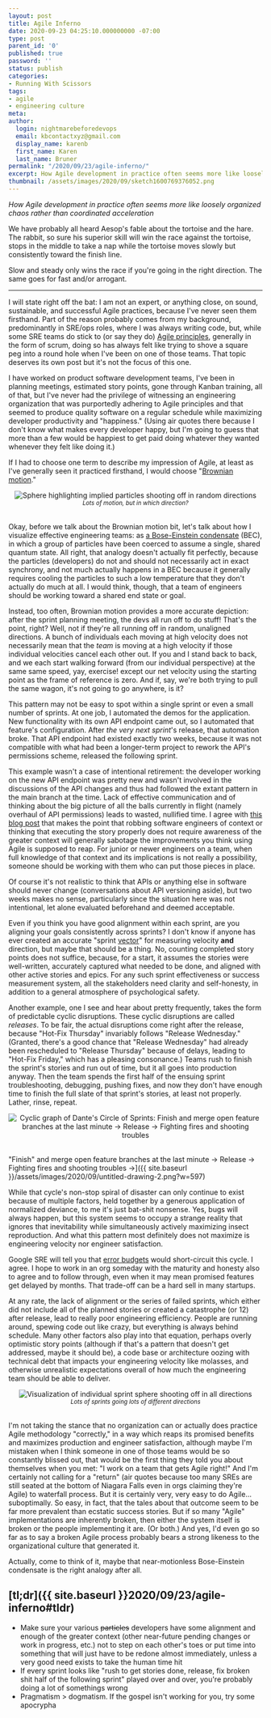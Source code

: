 ```yaml
---
layout: post
title: Agile Inferno
date: 2020-09-23 04:25:10.000000000 -07:00
type: post
parent_id: '0'
published: true
password: ''
status: publish
categories:
- Running With Scissors
tags:
- agile
- engineering culture
meta:
author:
  login: nightmarebeforedevops
  email: kbcontactxyz@gmail.com
  display_name: karenb
  first_name: Karen
  last_name: Bruner
permalink: "/2020/09/23/agile-inferno/"
excerpt: How Agile development in practice often seems more like loosely organized chaos rather than coordinated acceleration
thumbnail: /assets/images/2020/09/sketch1600769376052.png
---
```


_How Agile development in practice often seems more like_ _loosely organized chaos rather than coordinated acceleration_


We have probably all heard Aesop's fable about the tortoise and the hare. The rabbit, so sure his superior skill will win the race against the tortoise, stops in the middle to take a nap while the tortoise moves slowly but consistently toward the finish line.


Slow and steady only wins the race if you're going in the right direction. The same goes for fast and/or arrogant.


* * *

I will state right off the bat: I am not an expert, or anything close, on sound, sustainable, and successful Agile practices, because I've never seen them firsthand. Part of the reason probably comes from my background, predominantly in SRE/ops roles, where I was always writing code, but, while some SRE teams do stick to (or say they do) [Agile principles](https://www.agilealliance.org/agile101/12-principles-behind-the-agile-manifesto/), generally in the form of scrum, doing so has always felt like trying to shove a square peg into a round hole when I've been on one of those teams. That topic deserves its own post but it's not the focus of this one.


I have worked on product software development teams, I've been in planning meetings, estimated story points, gone through Kanban training, all of that, but I've never had the privilege of witnessing an engineering organization that was purportedly adhering to Agile principles and that seemed to produce quality software on a regular schedule while maximizing developer productivity and "happiness." (Using air quotes there because I don't know what makes every developer happy, but I'm going to guess that more than a few would be happiest to get paid doing whatever they wanted whenever they felt like doing it.)


If I had to choose one term to describe my impression of Agile, at least as I've generally seen it practiced firsthand, I would choose "[Brownian motion](https://en.wikipedia.org/wiki/Brownian_motion)."


<div align="center">
<img
src="{{ site.baseurl }}assets/images/2020/09/2fd904f6-b980-4062-bd2b-71908c0a774b-01.jpeg"
alt="Sphere highlighting implied particles shooting off in random directions">
<br>
<i><small>
Lots of motion, but in which direction?
</small></i>
</div>
<br>


Okay, before we talk about the Brownian motion bit, let's talk about how I visualize effective engineering teams: as [a Bose-Einstein condensate](https://en.wikipedia.org/wiki/Bose%E2%80%93Einstein_condensate) (BEC), in which a group of particles have been coerced to assume a single, shared quantum state. All right, that analogy doesn't actually fit perfectly, because the particles (developers) do not and should not necessarily act in exact synchrony, and not much actually happens in a BEC because it generally requires cooling the particles to such a low temperature that they don't actually do much at all. I would think, though, that a team of engineers should be working toward a shared end state or goal.


Instead, too often, Brownian motion provides a more accurate depiction: after the sprint planning meeting, the devs all run off to do stuff! That's the point, right? Well, not if they're all running off in random, unaligned directions. A bunch of individuals each moving at high velocity does not necessarily mean that the _team_ is moving at a high velocity if those individual velocities cancel each other out. If you and I stand back to back, and we each start walking forward (from our individual perspective) at the same same speed, yay, exercise! except our net velocity using the starting point as the frame of reference is zero. And if, say, we're both trying to pull the same wagon, it's not going to go anywhere, is it?


This pattern may not be easy to spot within a single sprint or even a small number of sprints. At one job, I automated the demos for the application. New functionality with its own API endpoint came out, so I automated that feature's configuration. After _the very next sprint_'s release, that automation broke. That API endpoint had existed exactly two weeks, because it was not compatible with what had been a longer-term project to rework the API's permissions scheme, released the following sprint.


This example wasn't a case of intentional retirement: the developer working on the new API endpoint was pretty new and wasn't involved in the discussions of the API changes and thus had followed the extant pattern in the main branch at the time. Lack of effective communication and of thinking about the big picture of all the balls currently in flight (namely overhaul of API permissions) leads to wasted, nullified time. I agree with [this blog post](https://charleslambdin.wordpress.com/2020/02/18/red-and-blue-work-agile-as-skeuomorphism/) that makes the point that robbing software engineers of context or thinking that executing the story properly does not require awareness of the greater context will generally sabotage the improvements you think using Agile is supposed to reap. For junior or newer engineers on a team, when full knowledge of that context and its implications is not really a possibility, someone should be working with them who can put those pieces in place.


Of course it's not realistic to think that APIs or anything else in software should never change (conversations about API versioning aside), but two weeks makes no sense, particularly since the situation here was not intentional, let alone evaluated beforehand and deemed acceptable.


Even if you think you have good alignment within each sprint, are you aligning your goals consistently across sprints? I don't know if anyone has ever created an accurate "sprint [vector](https://en.wikipedia.org/wiki/Euclidean_vector)" for measuring velocity **and** direction, but maybe that should be a thing. No, counting completed story points does not suffice, because, for a start, it assumes the stories were well-written, accurately captured what needed to be done, and aligned with other active stories and epics. For any such sprint effectiveness or success measurement system, all the stakeholders need clarity and self-honesty, in addition to a general atmosphere of psychological safety.


Another example, one I see and hear about pretty frequently, takes the form of predictable cyclic disruptions. These cyclic disruptions are called _releases_. To be fair, the actual disruptions come right after the release, because "Hot-Fix Thursday" invariably follows "Release Wednesday." (Granted, there's a good chance that "Release Wednesday" had already been rescheduled to "Release Thursday" because of delays, leading to "Hot-Fix Friday," which has a pleasing consonance.) Teams rush to finish the sprint's stories and run out of time, but it all goes into production anyway. Then the team spends the first half of the ensuing sprint troubleshooting, debugging, pushing fixes, and now they don't have enough time to finish the full slate of that sprint's stories, at least not properly. Lather, rinse, repeat.


<div align="center">
<img
src="{{ site.baseurl }}assets/images/2020/09/untitled-drawing-2.png"
alt="Cyclic graph of Dante's Circle of Sprints: Finish and merge open feature branches at the last minute -> Release -> Fighting fires and shooting troubles">
</div>
<br>

"Finish" and merge open feature branches at the last minute -> Release -> Fighting fires and shooting troubles ->]({{ site.baseurl }}/assets/images/2020/09/untitled-drawing-2.png?w=597)


While that cycle's non-stop spiral of disaster can only continue to exist because of multiple factors, held together by a generous application of normalized deviance, to me it's just bat-shit nonsense. Yes, bugs will always happen, but this system seems to occupy a strange reality that ignores that inevitability while simultaneously actively maximizing insect reproduction. And what this pattern most definitely does not maximize is engineering velocity nor engineer satisfaction.


Google SRE will tell you that [error budgets](https://landing.google.com/sre/workbook/chapters/alerting-on-slos/#low-traffic-services-and-error-budget-alerting) would short-circuit this cycle. I agree. I hope to work in an org someday with the maturity and honesty also to agree and to follow through, even when it may mean promised features get delayed by months. That trade-off can be a hard sell in many startups.


At any rate, the lack of alignment or the series of failed sprints, which either did not include all of the planned stories or created a catastrophe (or 12) after release, lead to really poor engineering efficiency. People are running around, spewing code out like crazy, but everything is always behind schedule. Many other factors also play into that equation, perhaps overly optimistic story points (although if that's a pattern that doesn't get addressed, maybe it should be), a code base or architecture oozing with technical debt that impacts your engineering velocity like molasses, and otherwise unrealistic expectations overall of how much the engineering team should be able to deliver.

<div align="center">
<img
src="{{ site.baseurl }}assets/images/2020/09/sketch1600769376052.png"
alt="Visualization of individual sprint sphere shooting off in all directions">
<br>
<i><small>
Lots of sprints going lots of different directions
</small></i>
</div>
<br>



I'm not taking the stance that no organization can or actually does practice Agile methodology "correctly," in a way which reaps its promised benefits and maximizes production and engineer satisfaction, although maybe I'm mistaken when I think someone in one of those teams would be so constantly blissed out, that would be the first thing they told you about themselves when you met: "I work on a team that gets Agile right!" And I'm certainly not calling for a "return" (air quotes because too many SREs are still seated at the bottom of Niagara Falls even in orgs claiming they're Agile) to waterfall process. But it is certainly very, very easy to do Agile... suboptimally. So easy, in fact, that the tales about that outcome seem to be far more prevalent than ecstatic success stories. But if so many "Agile" implementations are inherently broken, then either the system itself is broken or the people implementing it are. (Or both.) And yes, I'd even go so far as to say a broken Agile process probably bears a strong likeness to the organizational culture that generated it.


Actually, come to think of it, maybe that near-motionless Bose-Einstein condensate is the right analogy after all.


## [tl;dr]({{ site.baseurl }}2020/09/23/agile-inferno#tldr)


* Make sure your various ~~particles~~ developers have some alignment and enough of the greater context (other near-future pending changes or work in progress, etc.) not to step on each other's toes or put time into something that will just have to be redone almost immediately, unless a very good need exists to take the human time hit
* If every sprint looks like "rush to get stories done, release, fix broken shit half of the following sprint" played over and over, you're probably doing a lot of somethings wrong
* Pragmatism \> dogmatism. If the gospel isn't working for you, try some apocrypha


